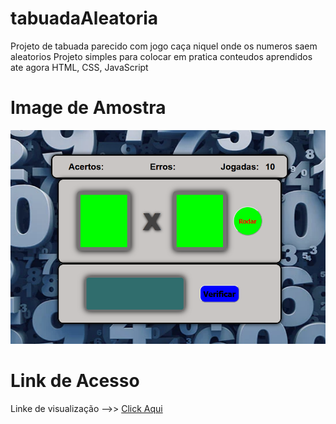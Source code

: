 # <h1>tabuadaAleatoria</h1>
Projeto de tabuada parecido com jogo caça niquel onde os numeros saem aleatorios 
Projeto simples para colocar em pratica conteudos aprendidos ate agora HTML, CSS, JavaScript

## <h1>Image de Amostra</h1>

<img src="css/imgAmostra.png">

# <h1>Link de Acesso</h1>
<label>Linke de visualização -->></label> <a href="https://jailsonaraujo.github.io/tabuadaAleatoria/">Click Aqui</a>